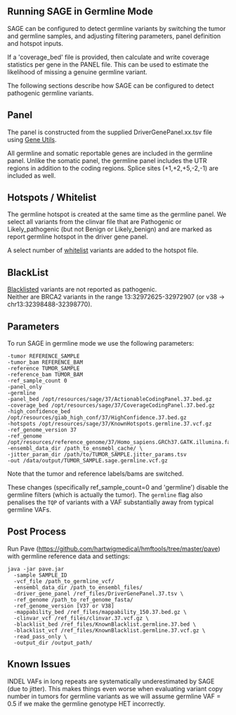 ## Running SAGE in Germline Mode

SAGE can be configured to detect germline variants by switching the tumor and germline samples, and adjusting filtering parameters, panel definition and hotspot inputs.  

If a 'coverage_bed' file is provided, then calculate and write coverage statistics per gene in the PANEL file. This can be used to estimate the likelihood of missing a genuine germline variant.

The following sections describe how SAGE can be configured to detect pathogenic germline variants. 

## Panel
The panel is constructed from the supplied DriverGenePanel.xx.tsv file using [Gene Utils](../gene-utils/README.md). 

All germline and somatic reportable genes are included in the germline panel. 
Unlike the somatic panel, the germline panel includes the UTR regions in addition to the coding regions. 
Splice sites (+1,+2,+5,-2,-1) are included as well.
 
## Hotspots / Whitelist
The germline hotspot is created at the same time as the germline panel. 
We select all variants from the clinvar file that are Pathogenic or Likely_pathogenic (but not Benign or Likely_benign) and are marked as report germline hotspot in the driver gene panel.

A select number of [whitelist](../gene-utils/src/main/resources/drivers/GermlineHotspots.whitelist.38.vcf) variants are added to the hotspot file. 

## BlackList
[Blacklisted](../gene-utils/src/main/resources/drivers/GermlineHotspots.blacklist.38.vcf) variants are not reported as pathogenic.  
Neither are BRCA2 variants in the range 13:32972625-32972907 (or v38 -> chr13:32398488-32398770).

## Parameters
To run SAGE in germline mode we use the following parameters:

```
-tumor REFERENCE_SAMPLE
-tumor_bam REFERENCE_BAM
-reference TUMOR_SAMPLE
-reference_bam TUMOR_BAM
-ref_sample_count 0
-panel_only
-germline
-panel_bed /opt/resources/sage/37/ActionableCodingPanel.37.bed.gz
-coverage_bed /opt/resources/sage/37/CoverageCodingPanel.37.bed.gz 
-high_confidence_bed /opt/resources/giab_high_conf/37/HighConfidence.37.bed.gz 
-hotspots /opt/resources/sage/37/KnownHotspots.germline.37.vcf.gz 
-ref_genome_version 37 
-ref_genome /opt/resources/reference_genome/37/Homo_sapiens.GRCh37.GATK.illumina.fasta
-ensembl_data_dir /path_to_ensmebl_cache/ \
-jitter_param_dir /path/to/TUMOR_SAMPLE.jitter_params.tsv
-out /data/output/TUMOR_SAMPLE.sage.germline.vcf.gz 
``` 

Note that the tumor and reference labels/bams are switched. 

These changes (specifically ref_sample_count=0 and 'germline') disable the germline filters (which is actually the tumor). The `germline` flag also penalises the `TQP` of variants with a VAF substantially away from typical germline VAFs.

## Post Process

Run Pave (https://github.com/hartwigmedical/hmftools/tree/master/pave) with germline reference data and settings:

```
java -jar pave.jar 
  -sample SAMPLE_ID
  -vcf_file /path_to_germline_vcf/
  -ensembl_data_dir /path_to_ensembl_files/
  -driver_gene_panel /ref_files/DriverGenePanel.37.tsv \
  -ref_genome /path_to_ref_genome_fasta/
  -ref_genome_version [V37 or V38] 
  -mappability_bed /ref_files/mappability_150.37.bed.gz \
  -clinvar_vcf /ref_files/clinvar.37.vcf.gz \
  -blacklist_bed /ref_files/KnownBlacklist.germline.37.bed \
  -blacklist_vcf /ref_files/KnownBlacklist.germline.37.vcf.gz \
  -read_pass_only \
  -output_dir /output_path/ 
```

## Known Issues

INDEL VAFs in long repeats are systematically underestimated by SAGE (due to jitter).
This makes things even worse when evaluating variant copy number in tumors for germline variants as we will assume germline VAF = 0.5 if we make the germline genotype HET incorrectly.
